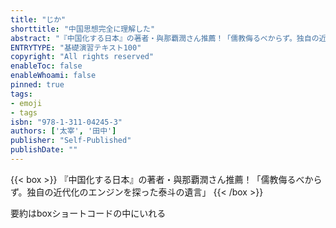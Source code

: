 ```yaml
---
title: "じか"
shorttitle: "中国思想完全に理解した"
abstract: "『中国化する日本』の著者・與那覇潤さん推薦！「儒教侮るべからず。独自の近代化のエンジンを探った泰斗の遺言」"
ENTRYTYPE: "基礎演習テキスト100"
copyright: "All rights reserved"
enableToc: false
enableWhoami: false
pinned: true
tags: 
- emoji
- tags
isbn: "978-1-311-04245-3"
authors: ['太宰', '田中']
publisher: "Self-Published"
publishDate: ""
---
```


{{< box >}}
『中国化する日本』の著者・與那覇潤さん推薦！「儒教侮るべからず。独自の近代化のエンジンを探った泰斗の遺言」
{{< /box >}}

要約はboxショートコードの中にいれる